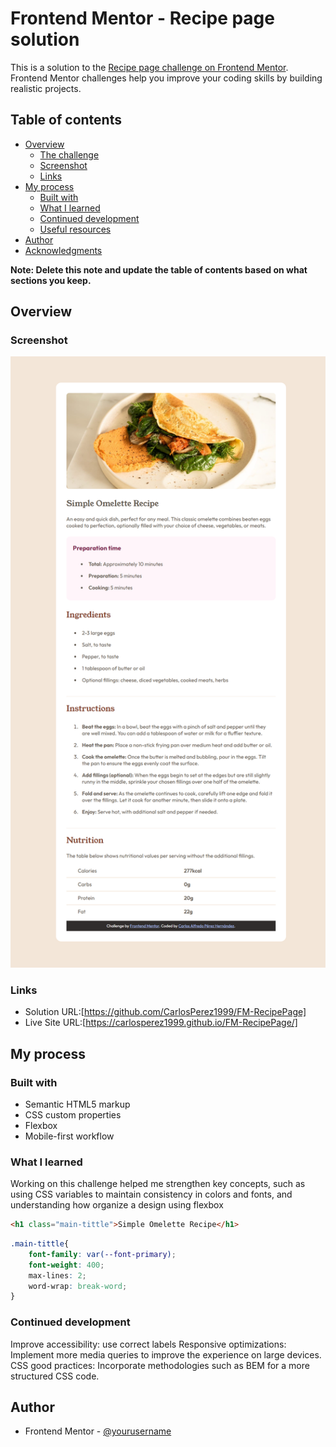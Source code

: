 # Frontend Mentor - Recipe page solution

This is a solution to the [Recipe page challenge on Frontend Mentor](https://www.frontendmentor.io/challenges/recipe-page-KiTsR8QQKm). Frontend Mentor challenges help you improve your coding skills by building realistic projects. 

## Table of contents

- [Overview](#overview)
  - [The challenge](#the-challenge)
  - [Screenshot](#screenshot)
  - [Links](#links)
- [My process](#my-process)
  - [Built with](#built-with)
  - [What I learned](#what-i-learned)
  - [Continued development](#continued-development)
  - [Useful resources](#useful-resources)
- [Author](#author)
- [Acknowledgments](#acknowledgments)

**Note: Delete this note and update the table of contents based on what sections you keep.**

## Overview

### Screenshot

![](./assets/images/proyect_screenshot.png)

### Links

- Solution URL:[https://github.com/CarlosPerez1999/FM-RecipePage]
- Live Site URL:[https://carlosperez1999.github.io/FM-RecipePage/]

## My process

### Built with

- Semantic HTML5 markup
- CSS custom properties
- Flexbox
- Mobile-first workflow

### What I learned
Working on this challenge helped me strengthen key concepts, such as using CSS variables to maintain consistency in colors and fonts, and understanding how organize a design using flexbox


```html
<h1 class="main-tittle">Simple Omelette Recipe</h1>
```
```css
.main-tittle{
    font-family: var(--font-primary);
    font-weight: 400;
    max-lines: 2;
    word-wrap: break-word;
}
```

### Continued development

Improve accessibility: use correct labels 
Responsive optimizations: Implement more media queries to improve the experience on large devices.
CSS good practices: Incorporate methodologies such as BEM for a more structured CSS code.

## Author
- Frontend Mentor - [@yourusername](https://www.frontendmentor.io/profile/CarlosPerez1999)
